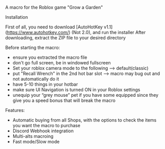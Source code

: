 A macro for the Roblox game "Grow a Garden"

Installation

First of all, you need to download [AutoHotKey v1.1] (https://www.autohotkey.com/) (Not 2.0), and run the installer
After downloading, extract the ZIP file to your desired directory

Before starting the macro:

- ensure you extracted the macro file
- don't go full screen, be in windowed fullscreen
- Set your roblox camera mode to the following --> default(classic)
- put "Recall Wrench" in the 2nd hot bar slot --> macro may bug out and not automatically do it
- have 5-10 things in your hotbar
- make sure UI Navigation is turned ON in your Roblox settings
- unequip your “grey mouse” pet if you have some equipped since they give you a speed bonus that will break the macro

Features:

- Automatic buying from all Shops, with the options to check the items you want the macro to purchase
- Discord Webhook integration
- Multi-alts macroing
- Fast mode/Slow mode
